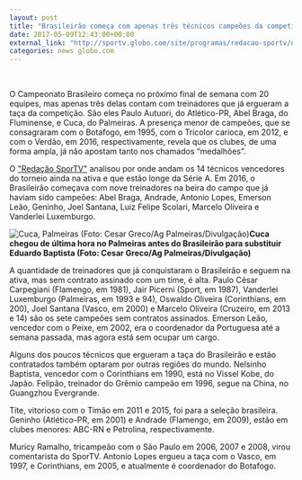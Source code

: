 ```yaml
---
layout: post
title: "Brasileirão começa com apenas três técnicos campeões da competição"
date: 2017-05-09T12:43:00+00:00
external_link: "http://sportv.globo.com/site/programas/redacao-sportv/noticia/2017/05/brasileirao-comeca-com-apenas-tres-tecnicos-campeoes-da-competicao.html"
categories: news globo.com
---
```

&nbsp;

O Campeonato Brasileiro começa no próximo final de semana com 20 equipes, mas apenas três delas contam com treinadores que já ergueram a taça da competição. São eles Paulo Autuori, do Atlético-PR, Abel Braga, do Fluminense, e Cuca, do Palmeiras. A presença menor de campeões, que se consagraram com o Botafogo, em 1995, com o Tricolor carioca, em 2012, e com o Verdão, em 2016, respectivamente, revela que os clubes, de uma forma ampla, já não apostam tanto nos chamados “medalhões”.

O ["Redação SporTV"](sportv.com/redacao) analisou por onde andam os 14 técnicos vencedores do torneio ainda na ativa e que estão longe da Série A. Em 2016, o Brasileirão começava com nove treinadores na beira do campo que já haviam sido campeões: Abel Braga, Andrade, Antonio Lopes, Emerson Leão, Geninho, Joel Santana, Luiz Felipe Scolari, Marcelo Oliveira e Vanderlei Luxemburgo.

 ![Cuca, Palmeiras (Foto: Cesar Greco/Ag Palmeiras/Divulgação)](http://s2.glbimg.com/mU77fqUft4c32IkQGrJwoI2MxZc=/0x7:329x368/300x330/s.glbimg.com/es/ge/f/original/2017/05/06/cuca_sep.jpg "Cuca, Palmeiras (Foto: Cesar Greco/Ag Palmeiras/Divulgação)")**Cuca chegou de última hora no Palmeiras antes do Brasileirão para substituir Eduardo Baptista (Foto: Cesar Greco/Ag Palmeiras/Divulgação)**

A quantidade de treinadores que já conquistaram o Brasileirão e seguem na ativa, mas sem contrato assinado com um time, é alta. Paulo César Carpegiani (Flamengo, em 1981), Jair Picerni (Sport, em 1987), Vanderlei Luxemburgo (Palmeiras, em 1993 e 94), Oswaldo Oliveira (Corinthians, em 200), Joel Santana (Vasco, em 2000) e Marcelo Oliveira (Cruzeiro, em 2013 e 14) são os sete campeões sem contratos assinados. Emerson Leão, vencedor com o Peixe, em 2002, era o coordenador da Portuguesa até a semana passada, mas agora está sem ocupar um cargo.

Alguns dos poucos técnicos que ergueram a taça do Brasileirão e estão contratados também optaram por outras regiões do mundo. Nelsinho Baptista, vencedor com o Corinthians em 1990, está no Vissel Kobe, do Japão. Felipão, treinador do Grêmio campeão em 1996, segue na China, no Guangzhou Evergrande.&nbsp;

Tite, vitorioso com o Timão em 2011 e 2015, foi para a seleção brasileira. Geninho (Atlético-PR, em 2001) e Andrade (Flamengo, em 2009), estão em clubes menores: ABC-RN e Petrolina, respectivamente.

Muricy Ramalho, tricampeão com o São Paulo em 2006, 2007 e 2008, virou comentarista do SporTV. Antonio Lopes ergueu a taça com o Vasco, em 1997, e Corinthians, em 2005, e atualmente é coordenador do Botafogo.

